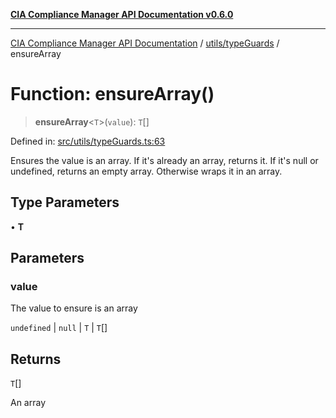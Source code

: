[**CIA Compliance Manager API Documentation v0.6.0**](../../../README.md)

***

[CIA Compliance Manager API Documentation](../../../modules.md) / [utils/typeGuards](../README.md) / ensureArray

# Function: ensureArray()

> **ensureArray**\<`T`\>(`value`): `T`[]

Defined in: [src/utils/typeGuards.ts:63](https://github.com/Hack23/cia-compliance-manager/blob/32fe683007dd7fe1aa6b244d2353e60fab4f51de/src/utils/typeGuards.ts#L63)

Ensures the value is an array. If it's already an array, returns it.
If it's null or undefined, returns an empty array. Otherwise wraps it in an array.

## Type Parameters

• **T**

## Parameters

### value

The value to ensure is an array

`undefined` | `null` | `T` | `T`[]

## Returns

`T`[]

An array
